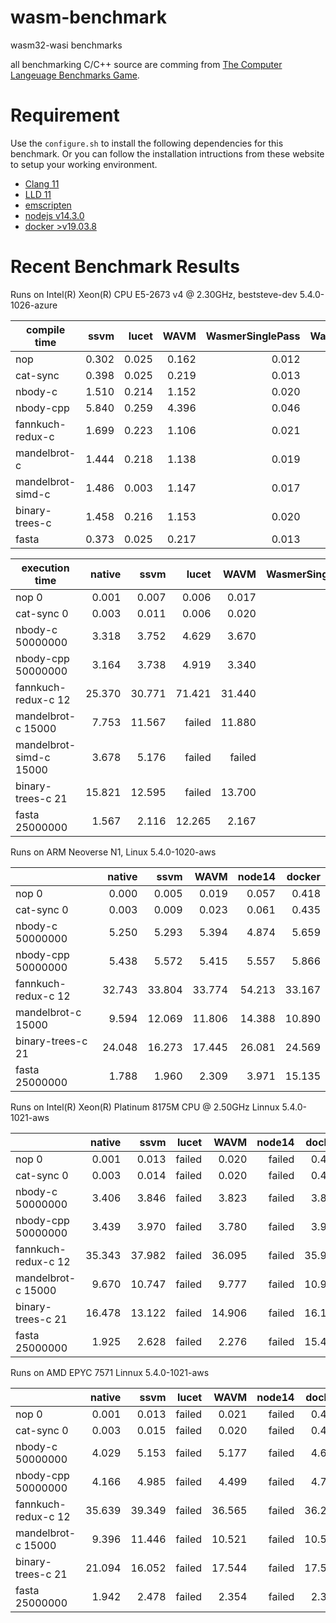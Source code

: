 # wasm-benchmark

wasm32-wasi benchmarks

all benchmarking C/C++ source are comming from [The Computer Langeuage Benchmarks Game](https://benchmarksgame-team.pages.debian.net/benchmarksgame/index.html).

# Requirement

Use the `configure.sh` to install the following dependencies for this benchmark.
Or you can follow the installation intructions from these website to setup your working environment.

* [Clang 11](https://clang.llvm.org/)
* [LLD 11](https://lld.llvm.org/)
* [emscripten](https://github.com/emscripten-core/emsdk)
* [nodejs v14.3.0](https://nodejs.org/en/)
* [docker >v19.03.8](https://www.docker.com/)

# Recent Benchmark Results

Runs on Intel(R) Xeon(R) CPU E5-2673 v4 @ 2.30GHz, beststeve-dev 5.4.0-1026-azure

| compile time      | ssvm  | lucet | WAVM  | WasmerSinglePass | WasmerCranelift | WasmerLLVM |
| ----------------- | ----: | ----: | ----: | ---------------: | --------------: | ---------: |
| nop               | 0.302 | 0.025 | 0.162 | 0.012            | 0.016           | 0.119      |
| cat-sync          | 0.398 | 0.025 | 0.219 | 0.013            | 0.017           | 0.122      |
| nbody-c           | 1.510 | 0.214 | 1.152 | 0.020            | 0.080           | 1.033      |
| nbody-cpp         | 5.840 | 0.259 | 4.396 | 0.046            | 0.118           | 1.402      |
| fannkuch-redux-c  | 1.699 | 0.223 | 1.106 | 0.021            | 0.083           | 1.047      |
| mandelbrot-c      | 1.444 | 0.218 | 1.138 | 0.019            | 0.074           | 1.033      |
| mandelbrot-simd-c | 1.486 | 0.003 | 1.147 | 0.017            | 0.082           | 1.060      |
| binary-trees-c    | 1.458 | 0.216 | 1.153 | 0.020            | 0.078           | 1.090      |
| fasta             | 0.373 | 0.025 | 0.217 | 0.013            | 0.017           | 0.124      |

| execution time          | native | ssvm   | lucet  | WAVM   | WasmerSinglePass | WasmerCranelift | WasmerLLVM | WasmerJIT | node14 | docker |
| ----------------------- | -----: | -----: | -----: | -----: | ---------------: | --------------: | ---------: | --------: | -----: | -----: |
| nop 0                   | 0.001  | 0.007  | 0.006  | 0.017  | 0.005            | 0.005           | 0.005      | 0.006     | 0.060  | 0.698  |
| cat-sync 0              | 0.003  | 0.011  | 0.006  | 0.020  | 0.008            | 0.009           | 0.008      | 0.009     | 0.062  | 0.736  |
| nbody-c 50000000        | 3.318  | 3.752  | 4.629  | 3.670  | 13.212           | 5.163           | 6.838      | 5.166     | 3.345  | 4.004  |
| nbody-cpp 50000000      | 3.164  | 3.738  | 4.919  | 3.340  | 12.933           | 5.271           | 6.764      | 5.269     | 3.969  | 3.897  |
| fannkuch-redux-c 12     | 25.370 | 30.771 | 71.421 | 31.440 | 83.537           | 72.947          | 31.276     | 71.568    | 29.613 | 27.123 |
| mandelbrot-c 15000      | 7.753  | 11.567 | failed | 11.880 | 44.976           | 17.788          | 13.661     | 17.821    | 10.263 | 14.161 |
| mandelbrot-simd-c 15000 | 3.678  | 5.176  | failed | failed | failed           | 5.696           | 13.191     | failed    | failed | 10.619 |
| binary-trees-c 21       | 15.821 | 12.595 | failed | 13.700 | 29.325           | 30.010          | 14.282     | 30.416    | 16.567 | 16.515 |
| fasta 25000000          | 1.567  | 2.116  | 12.265 | 2.167  | 5.573            | 5.727           | 2.120      | 5.735     | 4.271  | 27.263 |

Runs on ARM Neoverse N1, Linux 5.4.0-1020-aws

|                     | native |  ssvm  |  WAVM  | node14 | docker |
| ------------------- | -----: | -----: | -----: | -----: | -----: |
| nop 0               |  0.000 |  0.005 |  0.019 |  0.057 |  0.418 |
| cat-sync 0          |  0.003 |  0.009 |  0.023 |  0.061 |  0.435 |
| nbody-c 50000000    |  5.250 |  5.293 |  5.394 |  4.874 |  5.659 |
| nbody-cpp 50000000  |  5.438 |  5.572 |  5.415 |  5.557 |  5.866 |
| fannkuch-redux-c 12 | 32.743 | 33.804 | 33.774 | 54.213 | 33.167 |
| mandelbrot-c 15000  |  9.594 | 12.069 | 11.806 | 14.388 | 10.890 |
| binary-trees-c 21   | 24.048 | 16.273 | 17.445 | 26.081 | 24.569 |
| fasta 25000000      |  1.788 |  1.960 |  2.309 |  3.971 | 15.135 |

Runs on Intel(R) Xeon(R) Platinum 8175M CPU @ 2.50GHz Linnux 5.4.0-1021-aws

|                     | native |  ssvm  |  lucet |  WAVM  | node14 | docker |
| ------------------- | -----: | -----: | -----: | -----: | -----: | -----: |
| nop 0               |  0.001 |  0.013 | failed |  0.020 | failed |  0.441 |
| cat-sync 0          |  0.003 |  0.014 | failed |  0.020 | failed |  0.449 |
| nbody-c 50000000    |  3.406 |  3.846 | failed |  3.823 | failed |  3.864 |
| nbody-cpp 50000000  |  3.439 |  3.970 | failed |  3.780 | failed |  3.913 |
| fannkuch-redux-c 12 | 35.343 | 37.982 | failed | 36.095 | failed | 35.922 |
| mandelbrot-c 15000  |  9.670 | 10.747 | failed |  9.777 | failed | 10.962 |
| binary-trees-c 21   | 16.478 | 13.122 | failed | 14.906 | failed | 16.176 |
| fasta 25000000      |  1.925 |  2.628 | failed |  2.276 | failed | 15.417 |

Runs on AMD EPYC 7571 Linnux 5.4.0-1021-aws

|                     | native |  ssvm  |  lucet |  WAVM  | node14 | docker |
| ------------------- | -----: | -----: | -----: | -----: | -----: | -----: |
| nop 0               |  0.001 |  0.013 | failed |  0.021 | failed |  0.493 |
| cat-sync 0          |  0.003 |  0.015 | failed |  0.020 | failed |  0.472 |
| nbody-c 50000000    |  4.029 |  5.153 | failed |  5.177 | failed |  4.604 |
| nbody-cpp 50000000  |  4.166 |  4.985 | failed |  4.499 | failed |  4.713 |
| fannkuch-redux-c 12 | 35.639 | 39.349 | failed | 36.565 | failed | 36.238 |
| mandelbrot-c 15000  |  9.396 | 11.446 | failed | 10.521 | failed | 10.521 |
| binary-trees-c 21   | 21.094 | 16.052 | failed | 17.544 | failed | 17.544 |
| fasta 25000000      |  1.942 |  2.478 | failed |  2.354 | failed |  2.354 |
